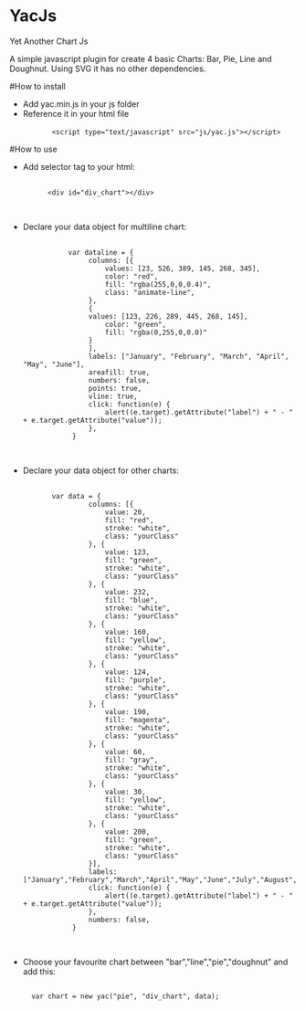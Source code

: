 # YacJs
Yet Another Chart Js<br>

A simple javascript plugin for create 4 basic Charts: Bar, Pie, Line and Doughnut. 
Using SVG it has no other dependencies. 

#How to install
<ul>
<li>Add yac.min.js in your js folder</li>
<li>Reference it in your html file<br>
<code>
       &lt;script type="text/javascript" src="js/yac.js"&gt;&lt;/script&gt;
</code>
</li>
</ul>
#How to use
<ul>
<li>Add selector tag to your html:<br/>
  <pre>
    <code>
      &lt;div id="div_chart"&gt;&lt;/div&gt;
    </code>
  </pre>
</li>
<li>Declare your data object for multiline chart:<br>
  <pre>
    <code>
           var dataline = {
                columns: [{
                    values: [23, 526, 389, 145, 268, 345],
                    color: "red",
                    fill: "rgba(255,0,0,0.4)",
                    class: "animate-line",
                },
                {
                values: [123, 226, 289, 445, 268, 145],
                    color: "green",
                    fill: "rgba(0,255,0,0.0)"
                }
                ],
                labels: ["January", "February", "March", "April", "May", "June"],
                areafill: true,
                numbers: false,
                points: true,
                vline: true,
                click: function(e) {
                    alert((e.target).getAttribute("label") + " - " + e.target.getAttribute("value"));
                },
            }
    </code>
  </pre>
</li>
<li>Declare your data object for other charts:<br>
  <pre>
    <code>
       var data = {
                columns: [{
                    value: 20,
                    fill: "red",
                    stroke: "white",
                    class: "yourClass"
                }, {
                    value: 123,
                    fill: "green",
                    stroke: "white",
                    class: "yourClass"
                }, {
                    value: 232,
                    fill: "blue",
                    stroke: "white",
                    class: "yourClass"
                }, {
                    value: 160,
                    fill: "yellow",
                    stroke: "white",
                    class: "yourClass"
                }, {
                    value: 124,
                    fill: "purple",
                    stroke: "white",
                    class: "yourClass"
                }, {
                    value: 190,
                    fill: "magenta",
                    stroke: "white",
                    class: "yourClass"
                }, {
                    value: 60,
                    fill: "gray",
                    stroke: "white",
                    class: "yourClass"
                }, {
                    value: 30,
                    fill: "yellow",
                    stroke: "white",
                    class: "yourClass"
                }, {
                    value: 200,
                    fill: "green",
                    stroke: "white",
                    class: "yourClass"
                }],
                labels:["January","February","March","April","May","June","July","August","September"],
                click: function(e) {
                    alert((e.target).getAttribute("label") + " - " + e.target.getAttribute("value"));
                },
                numbers: false,
            }
    </code>
  </pre>
</li>
<li>
Choose your favourite chart between "bar","line","pie","doughnut" and add this:<br>
<pre><code>
  var chart = new yac("pie", "div_chart", data);
</code></pre>
</li>
</ul>

